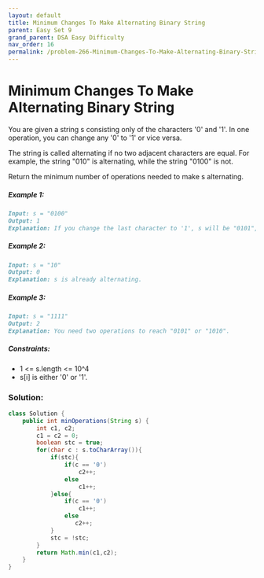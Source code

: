 ```yaml
---
layout: default
title: Minimum Changes To Make Alternating Binary String
parent: Easy Set 9
grand_parent: DSA Easy Difficulty
nav_order: 16
permalink: /problem-266-Minimum-Changes-To-Make-Alternating-Binary-String/
---
```

# Minimum Changes To Make Alternating Binary String
You are given a string s consisting only of the characters '0' and '1'. In one operation, you can change any '0' to '1' or vice versa.

The string is called alternating if no two adjacent characters are equal. For example, the string "010" is alternating, while the string "0100" is not.

Return the minimum number of operations needed to make s alternating.

##### Example 1:
```markdown
Input: s = "0100"
Output: 1
Explanation: If you change the last character to '1', s will be "0101", which is alternating.
```
##### Example 2:
```markdown
Input: s = "10"
Output: 0
Explanation: s is already alternating.
```
##### Example 3:
```markdown
Input: s = "1111"
Output: 2
Explanation: You need two operations to reach "0101" or "1010".
```
##### Constraints:
* 1 <= s.length <= 10^4
* s[i] is either '0' or '1'.

### Solution:
```java
class Solution {
    public int minOperations(String s) {
        int c1, c2;
        c1 = c2 = 0;
        boolean stc = true;
        for(char c : s.toCharArray()){
            if(stc){
                if(c == '0') 
                    c2++; 
                else
                    c1++;
            }else{
                if(c == '0') 
                    c1++;
                else
                   c2++; 
            }
            stc = !stc;
        }
        return Math.min(c1,c2);
    }
}
```

